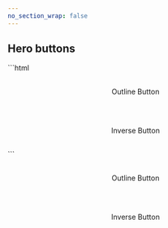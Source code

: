 ```yaml
---
no_section_wrap: false
---
```

<h2 id="hero">Hero buttons</h2>
```html
<div style="background:url(/assets/images/bg-banner.jpg) 75% 95% no-repeat; text-align:center; padding:30px">
  <a class="button-outline">Outline Button</a>
</div>

<div style="background:url(/assets/images/bg-banner.jpg) 40% 60% no-repeat; text-align:center; padding:30px">
  <a class="button-outline-inverse">Inverse Button</a>
</div>
```
<div style="background:url(/assets/images/bg-banner.jpg) 75% 95% no-repeat; text-align:center; padding:30px">
  <a class="button-outline">Outline Button</a>
</div>

<div style="background:url(/assets/images/bg-banner.jpg) 40% 60% no-repeat; text-align:center; padding:30px">
  <a class="button-outline-inverse">Inverse Button</a>
</div>

